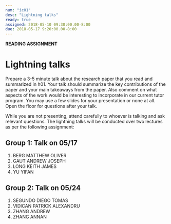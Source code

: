```yaml
---
num: "ic01"
desc: "Lightning talks"
ready: true 
assigned: 2018-05-10 09:30:00.00-8:00
due: 2018-05-17 9:20:00.00-8:00
---
```




<b>READING ASSIGNMENT</b>



# Lightning talks

Prepare a 3-5 minute talk about the research paper that you read and summarized in h01. Your talk should summarize the key contributions of the paper and your main takeaways from the paper. Also comment on what aspects of the work would be interesting to incorporate in our current tutor program. You may use a few slides for your presentation or none at all. Open the floor for questions after your talk.

While you are not presenting, attend carefully to whoever is talking and ask relevant questions. The lightning talks will be conducted over two lectures as per the following assignment:

## Group 1: Talk on 05/17

1. BERG	MATTHEW OLIVER
2. GAUT	ANDREW JOSEPH
3. LONG	KEITH JAMES
4. YU YIFAN

## Group 2: Talk on 05/24

1. SEGUNDO	DIEGO TOMAS
2. VIDICAN	PATRICK ALEXANDRU
3. ZHANG	ANDREW
4. ZHANG	ANNAN


</ol>

